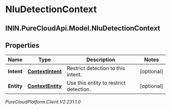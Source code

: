 # NluDetectionContext

## ININ.PureCloudApi.Model.NluDetectionContext

## Properties

|Name | Type | Description | Notes|
|------------ | ------------- | ------------- | -------------|
| **Intent** | [**ContextIntent**](ContextIntent) | Restrict detection to this intent. | [optional] |
| **Entity** | [**ContextEntity**](ContextEntity) | Use this entity to restrict detection. | [optional] |



_PureCloudPlatform.Client.V2 231.1.0_
